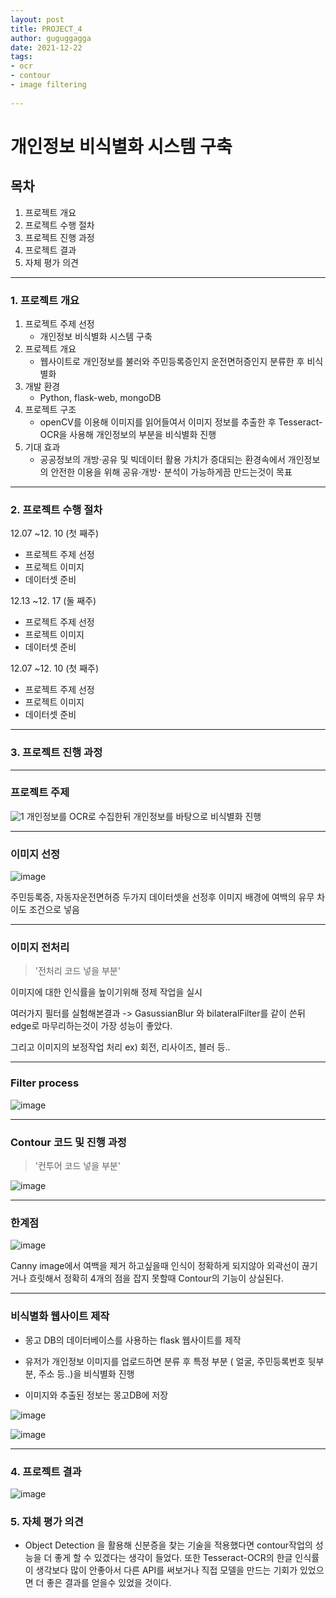 ```yaml
---
layout: post
title: PROJECT_4
author: guguggagga
date: 2021-12-22
tags:
- ocr
- contour
- image filtering
  
---
```


개인정보 비식별화 시스템 구축
===========================

## 목차

1. 프로젝트 개요
2. 프로젝트 수행 절차
3. 프로젝트 진행 과정
4. 프로젝트 결과
5. 자체 평가 의견
---
### 1. 프로젝트 개요

1. 프로젝트 주제 선정
   - 개인정보 비식별화 시스템 구축
2. 프로젝트 개요 
   - 웹사이트로 개인정보를 불러와 주민등록증인지 운전면허증인지 분류한 후 비식별화
3. 개발 환경
   - Python, flask-web, mongoDB
4. 프로젝트 구조
   - openCV를 이용해 이미지를 읽어들여서 이미지 정보를 추출한 후 Tesseract-OCR을 사용해 개인정보의 부분을 비식별화 진행
5. 기대 효과
   - 공공정보의 개방·공유 및 빅데이터 활용 가치가 증대되는 환경속에서 개인정보의 안전한 이용을 위해 공유·개방･ 분석이 가능하게끔 만드는것이 목표
---
### 2. 프로젝트 수행 절차

 12.07 ~12. 10 (첫 째주)
 - 프로젝트 주제 선정
 - 프로젝트 이미지
 - 데이터셋 준비

 12.13 ~12. 17 (둘 째주)
 - 프로젝트 주제 선정
 - 프로젝트 이미지
 - 데이터셋 준비

 12.07 ~12. 10 (첫 째주)
 - 프로젝트 주제 선정
 - 프로젝트 이미지
 - 데이터셋 준비

---
### 3. 프로젝트 진행 과정

---
### 프로젝트 주제

![1](https://user-images.githubusercontent.com/89621140/187355634-9540c80f-a2b8-492c-b807-204bfdfa7714.PNG)
개인정보를 OCR로 수집한뒤 개인정보를 바탕으로 비식별화 진행 

---
### 이미지 선정

![image](https://user-images.githubusercontent.com/89621140/187360057-8c3ee796-5107-4adf-8272-33405c6c65f3.png)

주민등록증, 자동자운전면허증 두가지 데이터셋을 선정후 이미지 배경에 여백의 유무 차이도 조건으로 넣음

---
### 이미지 전처리
> '전처리 코드 넣을 부분'

이미지에 대한 인식률을 높이기위해 정제 작업을 실시

여러가지 필터를 실험해본결과 
-> GasussianBlur 와 bilateralFilter를 같이 쓴뒤 edge로 마무리하는것이 가장 성능이 좋았다.

그리고 이미지의 보정작업 처리
ex) 회전, 리사이즈, 블러 등..

---
### Filter process
![image](https://user-images.githubusercontent.com/89621140/187362308-392c9e88-824f-4f1a-8be8-0afda7ad0584.png)


---
### Contour 코드 및 진행 과정
>'컨투어 코드 넣을 부분'

![image](https://user-images.githubusercontent.com/89621140/187361606-b8bd703f-8011-476b-8895-76e4756a3dba.png)

---
### 한계점

![image](https://user-images.githubusercontent.com/89621140/187362456-be66162a-09ac-4778-968c-2d2634f79d0a.png)

Canny image에서 여백을 제거 하고싶을때 인식이 정확하게 되지않아 외곽선이 끊기거나 흐릿해서 정확히 4개의 점을 잡지 못할때 Contour의 기능이 상실된다.

---
### 비식별화 웹사이트 제작

- 몽고 DB의 데이터베이스를 사용하는 flask 웹사이트를 제작

- 유저가 개인정보 이미지를 업로드하면 분류 후 특정 부분 ( 얼굴, 주민등록번호 뒷부분, 주소 등..)을 비식별화 진행

- 이미지와 추출된 정보는 몽고DB에 저장 

![image](https://user-images.githubusercontent.com/89621140/187362985-08c1d2a9-9753-4486-a1ed-332f93e4940d.png)

![image](https://user-images.githubusercontent.com/89621140/187363060-b15f63a9-ad73-4b3f-b4d0-b8a58a71bc4c.png)

---
### 4. 프로젝트 결과

![image](https://user-images.githubusercontent.com/89621140/187363275-4a8717ce-373b-4857-b2f2-6d1a4af1f85d.png)


### 5. 자체 평가 의견
  - Object Detection 을 활용해 신분증을 찾는 기술을 적용했다면 contour작업의 성능을 더 좋게 할 수 있겠다는 생각이 들었다.
  또한 Tesseract-OCR의 한글 인식률이 생각보다 많이 안좋아서 다른 API를 써보거나 직접 모델을 만드는 기회가 있었으면 더 좋은 결과를 얻을수 있었을 것이다.

